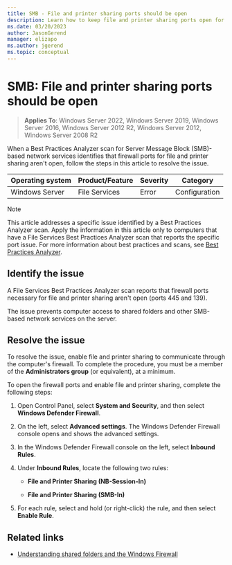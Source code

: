 ```yaml
---
title: SMB - File and printer sharing ports should be open
description: Learn how to keep file and printer sharing ports open for Server Message Block (SMB)-based network services and resolve the Best Practices Analyzer scan issue.
ms.date: 03/20/2023
author: JasonGerend
manager: elizapo
ms.author: jgerend
ms.topic: conceptual
---
```


# SMB: File and printer sharing ports should be open

> **Applies To**: Windows Server 2022, Windows Server 2019, Windows Server 2016, Windows Server 2012 R2, Windows Server 2012, Windows Server 2008 R2

When a Best Practices Analyzer scan for Server Message Block (SMB)-based network services identifies that firewall ports for file and printer sharing aren't open, follow the steps in this article to resolve the issue.

| Operating system | Product/Feature | Severity | Category |
| --- | --- | --- | --- |
| Windows Server | File Services | Error | Configuration |

> [!NOTE]
> This article addresses a specific issue identified by a Best Practices Analyzer scan. Apply the information in this article only to computers that have a File Services Best Practices Analyzer scan that reports the specific port issue. For more information about best practices and scans, see [Best Practices Analyzer](/previous-versions/windows/it-pro/windows-server-2008-R2-and-2008/dd759260(v=ws.11)).

## Identify the issue

A File Services Best Practices Analyzer scan reports that firewall ports necessary for file and printer sharing aren't open (ports 445 and 139).

The issue prevents computer access to shared folders and other SMB-based network services on the server.

## Resolve the issue

To resolve the issue, enable file and printer sharing to communicate through the computer's firewall. To complete the procedure, you must be a member of the **Administrators group** (or equivalent), at a minimum.

To open the firewall ports and enable file and printer sharing, complete the following steps:

1. Open Control Panel, select **System and Security**, and then select **Windows Defender Firewall**.

1. On the left, select **Advanced settings**. The Windows Defender Firewall console opens and shows the advanced settings.

1. In the Windows Defender Firewall console on the left, select **Inbound Rules**.

1. Under **Inbound Rules**, locate the following two rules:

   - **File and Printer Sharing (NB-Session-In)**
   
   - **File and Printer Sharing (SMB-In)**

1. For each rule, select and hold (or right-click) the rule, and then select **Enable Rule**.

## Related links

- [Understanding shared folders and the Windows Firewall](/previous-versions/windows/it-pro/windows-server-2008-R2-and-2008/cc731402(v=ws.11))

<!-- Alterate path to related link -- https://technet.microsoft.com/library/cc731402.aspx -->

